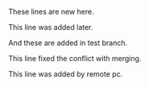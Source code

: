 


These lines are new here.

This line was added later.

And these are added in test branch.

This line fixed the conflict with merging.

This line was added by remote pc.
